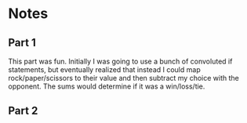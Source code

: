 # Notes

## Part 1

This part was fun. Initially I was going to use a bunch of convoluted if statements, but eventually realized that instead I could map rock/paper/scissors to their value and then subtract my choice with the opponent. The sums would determine if it was a win/loss/tie.

## Part 2
